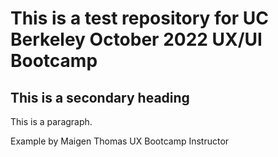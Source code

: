 # This is a test repository for UC Berkeley October 2022 UX/UI Bootcamp
## This is a secondary heading

This is a paragraph.

Example by Maigen Thomas UX Bootcamp Instructor
